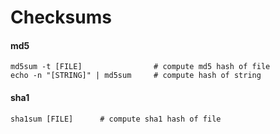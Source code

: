 Checksums
=========


#### md5

	md5sum -t [FILE]				# compute md5 hash of file
	echo -n "[STRING]" | md5sum		# compute hash of string


#### sha1

	sha1sum [FILE]		# compute sha1 hash of file

